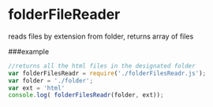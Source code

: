 # folderFileReader
reads files by extension from folder, returns array of files

###example

```javascript
//returns all the html files in the designated folder
var folderFilesReadr = require('./folderFilesReadr.js');
var folder = './folder';
var ext = 'html'
console.log( folderFilesReadr(folder, ext));
```
